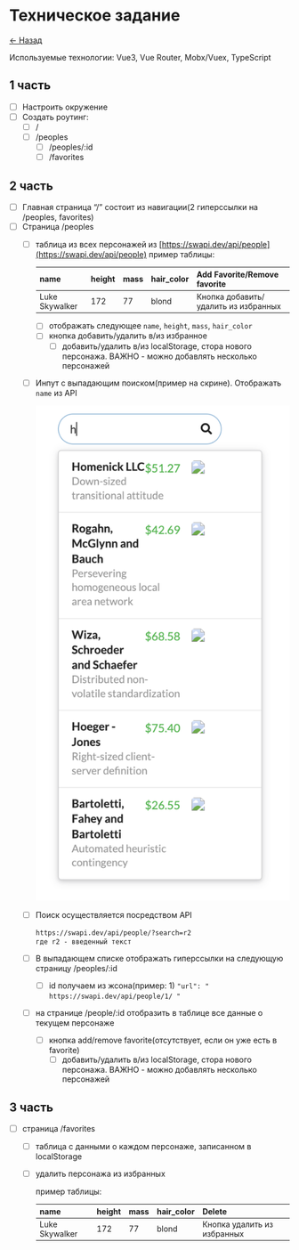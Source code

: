 # Техническое задание

[<- Назад](/README.md)

Используемые технологии: Vue3, Vue Router, Mobx/Vuex, TypeScript

## 1 часть

- [ ] Настроить окружение
- [ ] Создать роутинг:
  - [ ] /
  - [ ] /peoples
    - [ ] /peoples/:id
    - [ ] /favorites

## 2 часть

- [ ] Главная страница “/” состоит из навигации(2 гиперссылки на /peoples, favorites)
- [ ] Страница /peoples
  - [ ] таблица из всех персонажей из [https://swapi.dev/api/people](https://swapi.dev/api/people)
    пример таблицы:

    | name           | height | mass | hair_color | Add Favorite/Remove favorite         |
    |----------------|--------|------|------------|--------------------------------------|
    | Luke Skywalker | 172    | 77   | blond      | Кнопка добавить/удалить из избранных |
    
    - [ ] отображать следующее `name`, `height`, `mass`, `hair_color`
    - [ ] кнопка добавить/удалить в/из избранное
      - [ ] добавить/удалить в/из localStorage, стора нового персонажа. ВАЖНО - можно добавлять несколько персонажей

  - [ ] Инпут с выпадающим поиском(пример на скрине). Отображать `name` из API

    ![Alt text](/doc/input.png)

  - [ ] Поиск осуществляется посредством API

    ```
    https://swapi.dev/api/people/?search=r2
    где r2 - введенный текст
    ```
    
  - [ ] В выпадающем списке отображать гиперссылки на следующую страницу /peoples/:id
    - [ ] id получаем из жсона(пример: 1) `"url": " https://swapi.dev/api/people/1/ "`
  - [ ] на странице /people/:id отобразить в таблице все данные о текущем персонаже
    - [ ] кнопка add/remove favorite(отсутствует, если он уже есть в favorite)
      - [ ] добавить/удалить в/из localStorage, стора нового персонажа. ВАЖНО - можно добавлять несколько персонажей

## 3 часть

- [ ] страница /favorites
  - [ ] таблица с данными о каждом персонаже, записанном в localStorage
  - [ ] удалить персонажа из избранных

    пример таблицы:

    | name           | height | mass | hair_color | Delete                      |
    |----------------|--------|------|------------|-----------------------------|
    | Luke Skywalker | 172    | 77   | blond      | Кнопка удалить из избранных |
